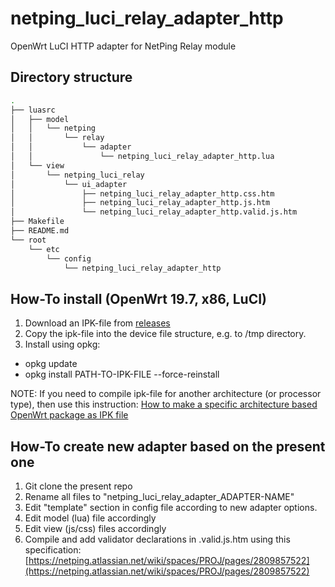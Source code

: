 # netping_luci_relay_adapter_http

OpenWrt LuCI HTTP adapter for NetPing Relay module

## Directory structure

```bash
.
├── luasrc
│   ├── model
│   │   └── netping
│   │       └── relay
│   │           └── adapter
│   │               └── netping_luci_relay_adapter_http.lua
│   └── view
│       └── netping_luci_relay
│           └── ui_adapter
│               ├── netping_luci_relay_adapter_http.css.htm
│               ├── netping_luci_relay_adapter_http.js.htm
│               └── netping_luci_relay_adapter_http.valid.js.htm
├── Makefile
├── README.md
└── root
    └── etc
        └── config
            └── netping_luci_relay_adapter_http
```

## How-To install (OpenWrt 19.7, x86, LuCI)

1. Download an IPK-file from [releases]()
2. Copy the ipk-file into the device file structure, e.g. to /tmp directory.
3. Install using opkg:
* opkg update
* opkg install PATH-TO-IPK-FILE --force-reinstall

NOTE:
If you need to compile ipk-file for another architecture (or processor type), then use this instruction: [How to make a specific architecture based OpenWrt package as IPK file](https://netping.atlassian.net/wiki/spaces/PROJ/pages/3194945556/LuCI+.ipk)


## How-To create new adapter based on the present one

1. Git clone the present repo
2. Rename all files to "netping_luci_relay_adapter_ADAPTER-NAME"
3. Edit "template" section in config file according to new adapter options.
4. Edit model (lua) file accordingly
5. Edit view (js/css) files accordingly
6. Compile and add validator declarations in .valid.js.htm using this specification: [https://netping.atlassian.net/wiki/spaces/PROJ/pages/2809857522](https://netping.atlassian.net/wiki/spaces/PROJ/pages/2809857522)
